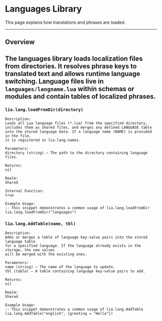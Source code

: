 # Languages Library

This page explains how translations and phrases are loaded.

---

## Overview

The languages library loads localization files from directories. It resolves phrase keys to translated text and allows runtime language switching. Language files live in `languages/langname.lua` within schemas or modules and contain tables of localized phrases.
---

### `lia.lang.loadFromDir(directory)`

    
    Description:
    Loads all Lua language files (*.lua) from the specified directory,
    includes them as shared files, and merges any defined LANGUAGE table
    into the stored language data. If a language name (NAME) is provided in the file,
    it is registered in lia.lang.names.
    
    Parameters:
    directory (string) – The path to the directory containing language files.
    
    Returns:
    nil
    
    Realm:
    Shared
    
    Internal Function:
    true
    
    Example Usage:
    -- This snippet demonstrates a common usage of lia.lang.loadFromDir
    lia.lang.loadFromDir("languages")

### `lia.lang.AddTable(name, tbl)`

    
    Description:
    Adds or merges a table of language key-value pairs into the stored language table
    for a specified language. If the language already exists in the storage, the new values
    will be merged with the existing ones.
    
    Parameters:
    name (string) – The name of the language to update.
    tbl (table) – A table containing language key-value pairs to add.
    
    Returns:
    nil
    
    Realm:
    Shared
    
    Example Usage:
    -- This snippet demonstrates a common usage of lia.lang.AddTable
    lia.lang.AddTable("english", {greeting = "Hello"})
